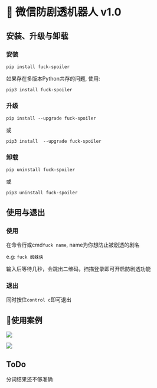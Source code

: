 # 🤖 微信防剧透机器人 v1.0

## 安装、升级与卸载

### 安装

`pip install fuck-spoiler`

如果存在多版本Python共存的问题, 使用:

`pip3 install fuck-spoiler`

### 升级

`pip install --upgrade fuck-spoiler`

或

`pip3 install  --upgrade fuck-spoiler`

### 卸载

`pip uninstall fuck-spoiler`

或

`pip3 uninstall fuck-spoiler`

## 使用与退出

### 使用

在命令行或cmd`fuck name`, name为你想防止被剧透的剧名

e.g: `fuck 蜘蛛侠`

输入后等待几秒，会跳出二维码，扫描登录即可开启防剧透功能

### 退出

同时按住`control c`即可退出

## 🌰使用案例

![](https://ws2.sinaimg.cn/large/006tNc79ly1g4v1teql2xj30hs0vkjtb.jpg)

![](https://ws2.sinaimg.cn/large/006tNc79ly1g4v1spf85qj30hs0vk0ux.jpg)

## ToDo

分词结果还不够准确